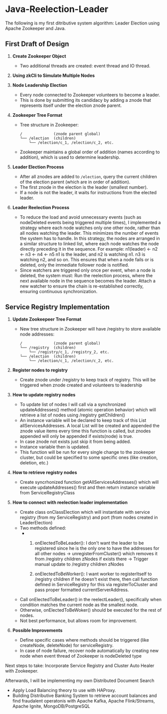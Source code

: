 ﻿# Java-Reelection-Leader

The following is my first ditributive system algorithm: Leader Election using Apache Zookeeper and Java. 

## First Draft of Design

1. **Create Zookeeper Object**
   - Two additional threads are created: event thread and IO thread.

2. **Using zkCli to Simulate Multiple Nodes**

3. **Node Leadership Election**
   - Every node connected to Zookeeper volunteers to become a leader.
   - This is done by submitting its candidacy by adding a znode that represents itself under the election znode parent.

4. **Zookeeper Tree Format**
   - Tree structure in Zookeeper:
     ```
     /              (znode parent global)
     └── /election  (children)
         └── /election/c_1, /election/c_2, etc.
     ```
   - Zookeeper maintains a global order of addition (names according to addition), which is used to determine leadership.

5. **Leader Election Process**
   - After all znodes are added to `/election`, query the current children of the election parent (which are in order of addition).
   - The first znode in the election is the leader (smallest number).
   - If a node is not the leader, it waits for instructions from the elected leader.

5. **Leader Reelection Process**
      - To reduce the load and avoid unnecessary events (such as nodeDeleted events being triggered multiple times), I implemented a strategy where each node watches only one other node,          rather than all          nodes watching the leader. This minimizes the number of events the system has to handle.
         In this strategy, the nodes are arranged in a similar structure to linked list, where each node watches the node directly preceding it in the sequence. For example:
         n1(leader) <- n2 <- n3 <- n4 <- n5
         n1 is the leader, and n2 is watching n1. n3 is watching n2, and so on. This ensures that when a node fails or is deleted, only the immediate follower node is notified.
      - Since watchers are triggered only once per event, when a node is deleted, the system must:
            Run the reelection process, where the next available node in the sequence becomes the leader.
            Attach a new watcher to ensure the chain is re-established correctly, ensuring continuous synchronization.

## Service Registry Implementation

1. **Update Zookeepeer Tree Format**
   - New tree structure in Zookeeper will have /registry to store available node addresses:
     ```
     /              (znode parent global)
     └── /registry  (children)
         └── /registry/c_1, /registry_2, etc.
     └── /election  (children)
         └── /election/c_1, /election/c_2, etc.
     ```
2. **Register nodes to registry**
     - Create znode under /registry to keep track of registry. This will be triggered when znode created and volunteers to leadership
   
3. **How to update registry nodes**
     - To update list of nodes I will call via a synchronized updateAddresses() method (atomic operation behavior) which will retrieve a list of nodes using /registry getChildren()
     - An instance variable will be declared to keep track of this List<String> allServicesAddresses. A local List<String> will be created and appended the znode value items every time this function is called, but znodes appended will only be appended if exists(node) is true.
     - In case znode not exists just skip it from being added.
     - Instance variable then is updated.
     - This function will be run for every single change to the zookeeper cluster, but could be specified to some specific ones  (like creation, deletion, etc.)

3. **How to retrieve registry nodes**
      - Create syncrhonized function getAllServicesAddresses() which will execute updateAddresses() first and then return instance variable from ServiceRegistryClass

4. **How to connect with reelection leader implementation**
      - Create class onClassElection which will instantiate with service registry (from my ServiceRegistry) and port (from nodes created in LeaderElection)
      - Two methods defined:
           - 1. onElectedToBeLeader(): I don't want the leader to be registered since he is the only one to have the addresses for all other nodes
                  -> unregisterFromCluster() which removes it from /registry children zNodes if exists there
                  -> Trigger manual update to /registry children zNodes
                
             3. onElectedToBeWorker(): I want worker to registerItself to /registry children if he doesn't exist there, then call function defined in ServiceRegistry for this via registerToCluster and pass proper formatted currentServerAddress.
      - Call onElectedToBeLeader() in the reelectLeader(), specifically when condition matches the current node as the smallest node.
      - Otherwise, onElectedToBeWoker() should be executed for the rest of nodes.
      - Not best performance, but allows room for improvement.

5. **Possible Improvements**
   - Define specific cases where methods should be triggered (like createNode, deleteNode) for serviceRegistry.
   - In case of node failure, recover node automatically by creating new node when event thread of Zookeeper is nodeDeleted type 
   
 Next steps to take: Incorporate Service Registry and Cluster Auto Healer with Zookeeper.

 Afterwards, I will be implementing my own Distributed Document Search
   - Apply Load Balancing theory to use with HAProxy.
   - Building Distributive Banking System to retrieve account balances and find fraudalent operatonis with Apache Kafka, Apache Flink/Streams, Apache Ignite, MongoDB/PostgreSQL

